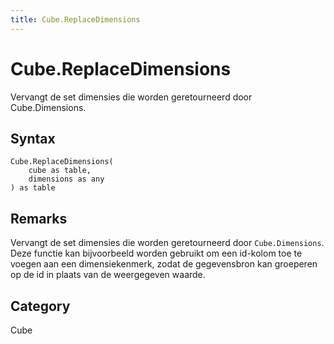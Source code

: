 ```yaml
---
title: Cube.ReplaceDimensions
---
```


# Cube.ReplaceDimensions


Vervangt de set dimensies die worden geretourneerd door Cube.Dimensions.


## Syntax

```powerquery
Cube.ReplaceDimensions(
    cube as table,
    dimensions as any
) as table
```


## Remarks

Vervangt de set dimensies die worden geretourneerd door <code>Cube.Dimensions</code>.    Deze functie kan bijvoorbeeld worden gebruikt om een id-kolom toe te voegen aan een dimensiekenmerk, zodat de gegevensbron kan groeperen op de id in plaats van de weergegeven waarde.



## Category
Cube
